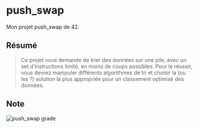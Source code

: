 # push_swap
Mon projet push_swap de 42.

## Résumé
> Ce projet vous demande de trier des données sur une pile, avec un set d’instructions limité, en moins de coups possibles.
> Pour le réussir, vous devrez manipuler différents algorithmes de tri et choisir la (ou les ?) solution la plus appropriée pour un classement optimisé des données.

## Note
![push_swap grade](https://badge42.vercel.app/api/v2/cl1kx405i014409ju8dq834q5/project/2391304)
